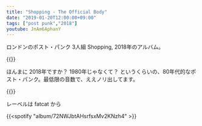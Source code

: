 ```yaml
---
title: "Shopping - The Official Body"
date: "2019-01-20T12:00:00+09:00"
tags: ["post punk","2018"]
youtube: JnAm6AphanY
---
```


ロンドンのポスト・パンク 3人組 Shopping, 2018年のアルバム。

{{<youtube src="JnAm6AphanY" title="Shopping - The Hype">}}

ほんまに 2018年ですか？ 1980年じゃなくて？ というくらいの、80年代的なポスト・パンク。最低限の音数で、ええノリ出してます。

{{<youtube src="GVcZGVVhfkU" title="Shopping - Suddenly Gone">}}

レーベルは fatcat から

{{<spotify "album/72NWJbtAHsrfsxMv2KNzh4" >}}
